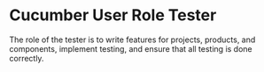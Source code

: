 # Cucumber User Role Tester

The role of the tester is to write features for projects, products, and components, implement testing, and ensure that all testing is done correctly.